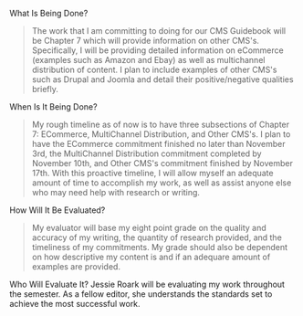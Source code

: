 What Is Being Done?
> The work that I am committing to doing for our CMS Guidebook will be Chapter 7 which will provide information on other CMS's. Specifically, I will be providing detailed information on eCommerce (examples such as Amazon and Ebay) as well as multichannel distribution of content.
> I plan to include examples of other CMS's such as Drupal and Joomla and detail their positive/negative qualities briefly.

When Is It Being Done?
> My rough timeline as of now is to have three subsections of Chapter 7: ECommerce, MultiChannel Distribution, and Other CMS's. I plan to have the ECommerce commitment finished no later than November 3rd, the MultiChannel Distribution commitment completed by November 10th, and Other CMS's commitment finished by November 17th. 
> With this proactive timeline, I will allow myself an adequate amount of time to accomplish my work, as well as assist anyone else who may need help with research or writing.

How Will It Be Evaluated?
> My evaluator will base my eight point grade on the quality and accuracy of my writing, the quantity of research provided, and the timeliness of my commitments. 
> My grade should also be dependent on how descriptive my content is and if an adequare amount of examples are provided.

Who Will Evaluate It?
Jessie Roark will be evaluating my work throughout the semester. As a fellow editor, she understands the standards set to achieve the most successful work.
